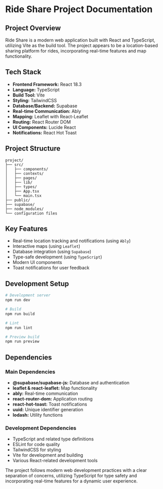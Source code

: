 # Ride Share Project Documentation

## Project Overview

Ride Share is a modern web application built with React and TypeScript, utilizing Vite as the build tool. The project appears to be a location-based sharing platform for rides, incorporating real-time features and map functionality.

## Tech Stack

- **Frontend Framework:** React 18.3
- **Language:** TypeScript
- **Build Tool:** Vite
- **Styling:** TailwindCSS
- **Database/Backend:** Supabase
- **Real-time Communication:** Ably
- **Mapping:** Leaflet with React-Leaflet
- **Routing:** React Router DOM
- **UI Components:** Lucide React
- **Notifications:** React Hot Toast

## Project Structure

```text
project/
├── src/
│   ├── components/
│   ├── contexts/
│   ├── pages/
│   ├── lib/
│   ├── types/
│   ├── App.tsx
│   └── main.tsx
├── public/
├── supabase/
├── node_modules/
└── configuration files
```

## Key Features

- Real-time location tracking and notifications (using `Ably`)
- Interactive maps (using `Leaflet`)
- Database integration (using `Supabase`)
- Type-safe development (using `TypeScript`)
- Modern UI components
- Toast notifications for user feedback

## Development Setup

```bash
# Development server
npm run dev

# Build
npm run build

# Lint
npm run lint

# Preview build
npm run preview
```

## Dependencies

### Main Dependencies

- **@supabase/supabase-js:** Database and authentication
- **leaflet & react-leaflet:** Map functionality
- **ably:** Real-time communication
- **react-router-dom:** Application routing
- **react-hot-toast:** Toast notifications
- **uuid:** Unique identifier generation
- **lodash:** Utility functions

### Development Dependencies

- TypeScript and related type definitions
- ESLint for code quality
- TailwindCSS for styling
- Vite for development and building
- Various React-related development tools

The project follows modern web development practices with a clear separation of concerns, utilizing TypeScript for type safety and incorporating real-time features for a dynamic user experience.

